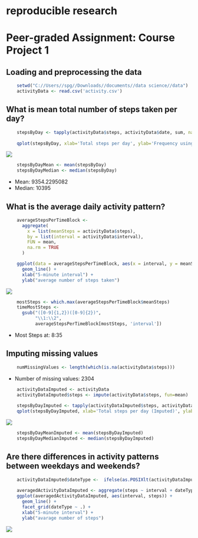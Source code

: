# reproducible research

# Peer-graded Assignment: Course Project 1


## Loading and preprocessing the data



```r
    setwd("C://Users//spg//Downloads//documents//data science//data")
    activityData <- read.csv('activity.csv')
```
## What is mean total number of steps taken per day?


```r
    stepsByDay <- tapply(activityData$steps, activityData$date, sum, na.rm=TRUE)
    
    qplot(stepsByDay, xlab='Total steps per day', ylab='Frequency using binwith 500', binwidth=500)
```

![](PA1_template_files/figure-html/unnamed-chunk-3-1.png)<!-- -->

```r
    stepsByDayMean <- mean(stepsByDay)
    stepsByDayMedian <- median(stepsByDay)
```
- Mean: 9354.2295082
- Median: 10395

## What is the average daily activity pattern?


```r
    averageStepsPerTimeBlock <-
      aggregate(
        x = list(meanSteps = activityData$steps),
        by = list(interval = activityData$interval),
        FUN = mean,
        na.rm = TRUE
      )

    ggplot(data = averageStepsPerTimeBlock, aes(x = interval, y = meanSteps)) +
      geom_line() +
      xlab("5-minute interval") +
      ylab("average number of steps taken")
```

![](PA1_template_files/figure-html/setup-1.png)<!-- -->

```r
    mostSteps <- which.max(averageStepsPerTimeBlock$meanSteps)
    timeMostSteps <-
      gsub("([0-9]{1,2})([0-9]{2})",
           "\\1:\\2",
           averageStepsPerTimeBlock[mostSteps, 'interval'])
```
- Most Steps at: 8:35

## Imputing missing values


```r
    numMissingValues <- length(which(is.na(activityData$steps)))
```
- Number of missing values: 2304


```r
    activityDataImputed <- activityData
    activityDataImputed$steps <- impute(activityData$steps, fun=mean)
    
    stepsByDayImputed <- tapply(activityDataImputed$steps, activityDataImputed$date, sum)
    qplot(stepsByDayImputed, xlab='Total steps per day (Imputed)', ylab='Frequency using binwith 500', binwidth=500)
```

![](PA1_template_files/figure-html/unnamed-chunk-5-1.png)<!-- -->

```r
    stepsByDayMeanImputed <- mean(stepsByDayImputed)
    stepsByDayMedianImputed <- median(stepsByDayImputed)
```
## Are there differences in activity patterns between weekdays and weekends?

```r
    activityDataImputed$dateType <-  ifelse(as.POSIXlt(activityDataImputed$date)$wday %in% c(0,6), 'weekend', 'weekday')
    
    averagedActivityDataImputed <- aggregate(steps ~ interval + dateType, data=activityDataImputed, mean)
    ggplot(averagedActivityDataImputed, aes(interval, steps)) + 
      geom_line() + 
      facet_grid(dateType ~ .) +
      xlab("5-minute interval") + 
      ylab("avarage number of steps")
```

![](PA1_template_files/figure-html/unnamed-chunk-6-1.png)<!-- -->
